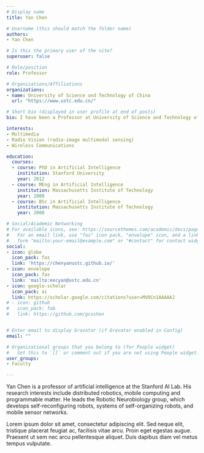 ```yaml
---
# Display name
title: Yan Chen

# Username (this should match the folder name)
authors:
- Yan Chen

# Is this the primary user of the site?
superuser: false

# Role/position
role: Professor

# Organizations/Affiliations
organizations:
- name: University of Science and Technology of China
  url: "https://www.ustc.edu.cn/"

# Short bio (displayed in user profile at end of posts)
bio: I have been a Professor at University of Science and Technology of China since March 2020. I was a Professor at University of Electronic Science and Technology of China from Sept. 2015 to Feb. 2020. I received my Ph.D. degree from University of Maryland College Park on August 2011. Before that, I got my Bachelor degree from the University of Science and Technology of China (USTC) in 2004 and Master degree from Hong Kong University of Science and Technology (HKUST) in 2007.

interests:
- Multimedia
- Radio Vision (radio-image multimodal sensing)
- Wireless Communications

education:
  courses:
  - course: PhD in Artificial Intelligence
    institution: Stanford University
    year: 2012
  - course: MEng in Artificial Intelligence
    institution: Massachusetts Institute of Technology
    year: 2009
  - course: BSc in Artificial Intelligence
    institution: Massachusetts Institute of Technology
    year: 2008

# Social/Academic Networking
# For available icons, see: https://sourcethemes.com/academic/docs/page-builder/#icons
#   For an email link, use "fas" icon pack, "envelope" icon, and a link in the
#   form "mailto:your-email@example.com" or "#contact" for contact widget.
social:
- icon: globe
  icon_pack: fas
  link: 'https://chenyanustc.github.io/'
- icon: envelope
  icon_pack: fas
  link: 'mailto:eecyan@ustc.edu.cn'
- icon: google-scholar
  icon_pack: ai
  link: https://scholar.google.com/citations?user=MVOCn1AAAAAJ
# - icon: github
#   icon_pack: fab
#   link: https://github.com/gcushen


# Enter email to display Gravatar (if Gravatar enabled in Config)
email: ""

# Organizational groups that you belong to (for People widget)
#   Set this to `[]` or comment out if you are not using People widget.
user_groups:
- Faculty

---
```


Yan Chen is a professor of artificial intelligence at the Stanford AI Lab. His research interests include distributed robotics, mobile computing and programmable matter. He leads the Robotic Neurobiology group, which develops self-reconfiguring robots, systems of self-organizing robots, and mobile sensor networks.

Lorem ipsum dolor sit amet, consectetur adipiscing elit. Sed neque elit, tristique placerat feugiat ac, facilisis vitae arcu. Proin eget egestas augue. Praesent ut sem nec arcu pellentesque aliquet. Duis dapibus diam vel metus tempus vulputate.
